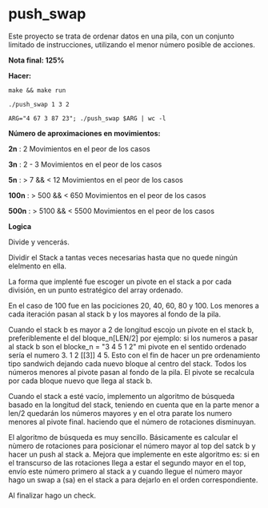 # push_swap
Este proyecto se trata de ordenar datos en una pila, con un conjunto limitado de instrucciones, utilizando el menor número posible de acciones.

**Nota final:  125%** 

**Hacer:** 

`make && make run`

`./push_swap 1 3 2 `

`ARG="4 67 3 87 23"; ./push_swap $ARG | wc -l`


**Número de aproximaciones en movimientos:**

**2n** : 2 Movimientos en el peor de los casos

**3n** : 2 - 3  Movimientos en el peor de los casos

**5n** : > 7 && < 12 Movimientos en el peor de los casos

**100n** : > 500 && < 650 Movimientos en el peor de los casos

**500n** : > 5100 && < 5500 Movimientos en el peor de los casos


**Logica**

Divide y vencerás. 

Dividir el Stack a tantas veces necesarias hasta que no quede ningún elelmento en ella.

La forma que implenté fue escoger un pivote en el stack a por cada división, en un punto estratégico del array ordenado.

En el caso de 100 fue en las pociciones 20, 40, 60, 80 y 100. Los menores a cada iteración pasan al stack b y los mayores al fondo de la pila.

Cuando el stack b es mayor a 2 de longitud escojo un pivote en el stack b, preferiblemente el del bloque_n[LEN/2] por ejemplo: si los numeros a pasar al stack b son el blocke_n = "3 4 5 1 2" mi pivote en el sentido ordenado sería el numero 3. 1 2 [[3]] 4 5. Esto con el fin de hacer un pre ordenamiento tipo sandwich dejando cada nuevo bloque al centro del stack. Todos los números menores al pivote pasan al fondo de la pila. El pivote se recalcula por cada bloque nuevo que llega al stack b.

Cuando el stack a esté vacío, implemento un algoritmo de búsqueda basado en la longitud del stack, teniendo en cuenta que en la parte menor a len/2 quedarán los números mayores y en el otra parate los numero menores al pivote final. haciendo que el número de rotaciones disminuyan. 

El algoritmo de búsqueda es muy sencillo. Básicamente es calcular el nùmero de rotaciones para posicionar el número mayor al top del satck b y hacer un push al stack a. Mejora que implemente en este algoritmo es: si en el transcurso de las rotaciones llega a estar el segundo mayor en el top, envío este número primero al stack a y cuando llegue el número mayor hago un swap a (sa) en el stack a para dejarlo en el orden correspondiente.

Al finalizar hago un check. 
